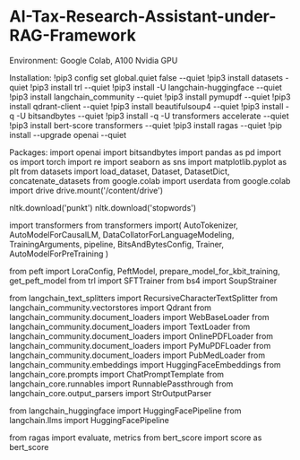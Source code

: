 # AI-Tax-Research-Assistant-under-RAG-Framework
Environment: Google Colab, A100 Nvidia GPU

Installation:
!pip3 config set global.quiet false --quiet
!pip3 install datasets -quiet
!pip3 install trl --quiet
!pip3 install -U langchain-huggingface --quiet
!pip3 install langchain_community --quiet
!pip3 install pymupdf --quiet
!pip3 install qdrant-client --quiet
!pip3 install beautifulsoup4 --quiet
!pip3 install -q -U bitsandbytes --quiet
!pip3 install -q -U transformers accelerate --quiet
!pip3 install bert-score transformers --quiet
!pip3 install ragas --quiet
!pip install --upgrade openai --quiet

Packages:
import openai
import bitsandbytes
import pandas as pd
import os
import torch
import re
import seaborn as sns
import matplotlib.pyplot as plt
from datasets import load_dataset, Dataset, DatasetDict, concatenate_datasets
from google.colab import userdata
from google.colab import drive
drive.mount('/content/drive')

nltk.download('punkt')
nltk.download('stopwords')

import transformers
from transformers import(
    AutoTokenizer,
    AutoModelForCausalLM,
    DataCollatorForLanguageModeling,
    TrainingArguments,
    pipeline,
    BitsAndBytesConfig,
    Trainer,
    AutoModelForPreTraining
)

from peft import LoraConfig, PeftModel, prepare_model_for_kbit_training, get_peft_model
from trl import SFTTrainer
from bs4 import SoupStrainer

from langchain_text_splitters import RecursiveCharacterTextSplitter
from langchain_community.vectorstores import Qdrant
from langchain_community.document_loaders import WebBaseLoader
from langchain_community.document_loaders import TextLoader
from langchain_community.document_loaders import OnlinePDFLoader
from langchain_community.document_loaders import PyMuPDFLoader
from langchain_community.document_loaders import PubMedLoader
from langchain_community.embeddings import HuggingFaceEmbeddings
from langchain_core.prompts import ChatPromptTemplate
from langchain_core.runnables import RunnablePassthrough
from langchain_core.output_parsers import StrOutputParser

from langchain_huggingface import HuggingFacePipeline
from langchain.llms import HuggingFacePipeline

from ragas import evaluate, metrics
from bert_score import score as bert_score

